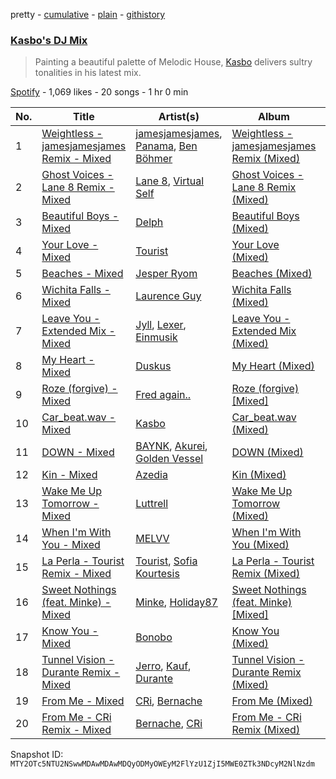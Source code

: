 pretty - [cumulative](/playlists/cumulative/37i9dQZF1DX02ZZgizQgwX.md) - [plain](/playlists/plain/37i9dQZF1DX02ZZgizQgwX) - [githistory](https://github.githistory.xyz/mackorone/spotify-playlist-archive/blob/main/playlists/plain/37i9dQZF1DX02ZZgizQgwX)

### [Kasbo's DJ Mix](https://open.spotify.com/playlist/37i9dQZF1DX02ZZgizQgwX)

> Painting a beautiful palette of Melodic House, <a href="spotify:artist:1ikID9RZZMvkuBGDWrqajq">Kasbo</a> delivers sultry tonalities in his latest mix.

[Spotify](https://open.spotify.com/user/spotify) - 1,069 likes - 20 songs - 1 hr 0 min

| No. | Title | Artist(s) | Album | Length |
|---|---|---|---|---|
| 1 | [Weightless \- jamesjamesjames Remix \- Mixed](https://open.spotify.com/track/5qek3GJhVlHu3GuCuscpLn) | [jamesjamesjames](https://open.spotify.com/artist/0DqR5aQYPz1s2M3YbycLMJ), [Panama](https://open.spotify.com/artist/3W9UldYu0xJcaOAw2SUTDI), [Ben Böhmer](https://open.spotify.com/artist/5tDjiBYUsTqzd0RkTZxK7u) | [Weightless \- jamesjamesjames Remix \(Mixed\)](https://open.spotify.com/album/71TopjoMbsh6OZHjBMiblt) | 2:37 |
| 2 | [Ghost Voices \- Lane 8 Remix \- Mixed](https://open.spotify.com/track/6vOpBgK6qf3Iwx4Fff9uPA) | [Lane 8](https://open.spotify.com/artist/27gtK7m9vYwCyJ04zz0kIb), [Virtual Self](https://open.spotify.com/artist/0F52YLV7uWqaJfMMDgG737) | [Ghost Voices \- Lane 8 Remix \(Mixed\)](https://open.spotify.com/album/6FORs5V3pxhuy1nucyRzyC) | 1:49 |
| 3 | [Beautiful Boys \- Mixed](https://open.spotify.com/track/0FGM4D7OkjnHhp6njlUZ4k) | [Delph](https://open.spotify.com/artist/0Rs8r7QtnfbfaAm2AQ3ugE) | [Beautiful Boys \(Mixed\)](https://open.spotify.com/album/1hFCBdUlsviBh6xoeuwbQX) | 1:50 |
| 4 | [Your Love \- Mixed](https://open.spotify.com/track/3HrARd6kbrHLNGWppKWOhH) | [Tourist](https://open.spotify.com/artist/2ABBMkcUeM9hdpimo86mo6) | [Your Love \(Mixed\)](https://open.spotify.com/album/5N198IbFOFZ6MQJmkyGVfx) | 4:01 |
| 5 | [Beaches \- Mixed](https://open.spotify.com/track/0NXH7CQnNVGriN1oF4PYMq) | [Jesper Ryom](https://open.spotify.com/artist/6QAXPFWafsrhltnhogrQ1P) | [Beaches \(Mixed\)](https://open.spotify.com/album/6cq2cHSswdz0MXX5EWykyU) | 2:45 |
| 6 | [Wichita Falls \- Mixed](https://open.spotify.com/track/54rAnYw1RuQzjBjF4L8R9N) | [Laurence Guy](https://open.spotify.com/artist/1PTEiCpkzNkLNgMi1LL8JR) | [Wichita Falls \(Mixed\)](https://open.spotify.com/album/2Ug0klcagNiVtfW94fdD86) | 4:48 |
| 7 | [Leave You \- Extended Mix \- Mixed](https://open.spotify.com/track/2ChWRbxz8DYLL8tm2RrARD) | [Jyll](https://open.spotify.com/artist/255QhVPytbdcbgCbHJ5rNe), [Lexer](https://open.spotify.com/artist/2vDXLZ9mI3CdTPPIzFUKlY), [Einmusik](https://open.spotify.com/artist/1LXTXZjheh25pXMEUT9iC1) | [Leave You \- Extended Mix \(Mixed\)](https://open.spotify.com/album/2zABpzJW34znAo4FV3Sbf8) | 4:18 |
| 8 | [My Heart \- Mixed](https://open.spotify.com/track/2Zq75vB8loyxvZ0LmtG9cX) | [Duskus](https://open.spotify.com/artist/59MDSNIYoOY0WRYuodzJPD) | [My Heart \(Mixed\)](https://open.spotify.com/album/0cTUi6Tz2EaYa2i4XQM4Md) | 3:14 |
| 9 | [Roze \(forgive\) \- Mixed](https://open.spotify.com/track/6N1Fd1b7HuSBLxmAs1rWpC) | [Fred again..](https://open.spotify.com/artist/4oLeXFyACqeem2VImYeBFe) | [Roze \(forgive\) \[Mixed\]](https://open.spotify.com/album/5ACQIsEK6MSTgyKRra7RdE) | 3:55 |
| 10 | [Car\_beat.wav \- Mixed](https://open.spotify.com/track/1IyVyIbj1AfPABuROz7RnU) | [Kasbo](https://open.spotify.com/artist/1ikID9RZZMvkuBGDWrqajq) | [Car\_beat.wav \(Mixed\)](https://open.spotify.com/album/2FAWAFTegtrVCEMz2HdLUc) | 2:16 |
| 11 | [DOWN \- Mixed](https://open.spotify.com/track/087dohxBQg0cOwuyhEp3wY) | [BAYNK](https://open.spotify.com/artist/28yVvEvA2lT3K5RNIhV1Dj), [Akurei](https://open.spotify.com/artist/63H0n4HapCWFaX42LIfY37), [Golden Vessel](https://open.spotify.com/artist/6bJCrLZcvsBMzve04BmgwS) | [DOWN \(Mixed\)](https://open.spotify.com/album/231qzX5tCldW8GMg7FNCIC) | 2:40 |
| 12 | [Kin \- Mixed](https://open.spotify.com/track/6xZYbjUsDJ6N5GZFeCN4qX) | [Azedia](https://open.spotify.com/artist/19YDv4gY8HMpdJgABGIVJn) | [Kin \(Mixed\)](https://open.spotify.com/album/3LbJBu1L1aPXShx5V6x1N6) | 5:02 |
| 13 | [Wake Me Up Tomorrow \- Mixed](https://open.spotify.com/track/0Opck0NWiMpvbKi4mp9MhW) | [Luttrell](https://open.spotify.com/artist/4EOyJnoiiOJ4vuNhSBArB2) | [Wake Me Up Tomorrow \(Mixed\)](https://open.spotify.com/album/1p7bVf3xidlYnuF98VdVti) | 1:20 |
| 14 | [When I'm With You \- Mixed](https://open.spotify.com/track/1xazrX7SO3z4n4eoNJU2Fl) | [MELVV](https://open.spotify.com/artist/7cae9Fkz2R1NDHWtdnaE8d) | [When I'm With You \(Mixed\)](https://open.spotify.com/album/0nkTOte5vZrRjB3K90gwoY) | 4:45 |
| 15 | [La Perla \- Tourist Remix \- Mixed](https://open.spotify.com/track/7JiaWKVWDFXuGH0KIm9cEJ) | [Tourist](https://open.spotify.com/artist/2ABBMkcUeM9hdpimo86mo6), [Sofia Kourtesis](https://open.spotify.com/artist/7wXTWO45lqpUejDkike0Gf) | [La Perla \- Tourist Remix \(Mixed\)](https://open.spotify.com/album/2e3P4YLc6eZp09OMzHX2BU) | 3:26 |
| 16 | [Sweet Nothings \(feat\. Minke\) \- Mixed](https://open.spotify.com/track/474OvyyVz4UxXxy6Uo5beR) | [Minke](https://open.spotify.com/artist/4fTWIwXX49PpfrhxBHfkkw), [Holiday87](https://open.spotify.com/artist/6J1tQCbBjDrdDqBYptHqX3) | [Sweet Nothings \(feat\. Minke\) \[Mixed\]](https://open.spotify.com/album/5loE5S3xTf7EL1ILiyfBLJ) | 1:42 |
| 17 | [Know You \- Mixed](https://open.spotify.com/track/5yXZs7elsw9z9jC0ltpwb3) | [Bonobo](https://open.spotify.com/artist/0cmWgDlu9CwTgxPhf403hb) | [Know You \(Mixed\)](https://open.spotify.com/album/6wgnyZ9yyhqxZvQ0iHXptN) | 3:34 |
| 18 | [Tunnel Vision \- Durante Remix \- Mixed](https://open.spotify.com/track/6acIP1gKAw8HJvM6o6RyjO) | [Jerro](https://open.spotify.com/artist/1WHFu22zN1C6F11Z1rt12K), [Kauf](https://open.spotify.com/artist/4T7v6mIRvUB3AEORZRzWUy), [Durante](https://open.spotify.com/artist/1BqIPGrEhdjdLFpUzce2dh) | [Tunnel Vision \- Durante Remix \(Mixed\)](https://open.spotify.com/album/6YGmgbbUBuyLvK0L1QST7k) | 2:48 |
| 19 | [From Me \- Mixed](https://open.spotify.com/track/7kRVGFyq8Z89KV0L3qWTee) | [CRi](https://open.spotify.com/artist/3NaMuUYTIGm6CC3YqTuTvi), [Bernache](https://open.spotify.com/artist/3hK7zrlyCSC3oKnpVL6g5L) | [From Me \(Mixed\)](https://open.spotify.com/album/6hI4YEKsgBHo0gCsAUddj8) | 1:20 |
| 20 | [From Me \- CRi Remix \- Mixed](https://open.spotify.com/track/2wqUWOWTI9oD6PYnwKgUzN) | [Bernache](https://open.spotify.com/artist/3hK7zrlyCSC3oKnpVL6g5L), [CRi](https://open.spotify.com/artist/3NaMuUYTIGm6CC3YqTuTvi) | [From Me \- CRi Remix \(Mixed\)](https://open.spotify.com/album/5h2HllXinVFPaIGBpfsmcg) | 2:08 |

Snapshot ID: `MTY2OTc5NTU2NSwwMDAwMDAwMDQyODMyOWEyM2FlYzU1ZjI5MWE0ZTk3NDcyM2NlNzdm`
